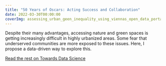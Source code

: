```yaml
---
title: "50 Years of Oscars: Acting Success and Collaboration"
date: 2022-03-30T00:00:00
coverImg: assessing_urban_geen_inequality_using_viennas_open_data_portal.png
---
```


Despite their many advantages, accessing nature and green spaces is getting increasingly difficult in highly urbanized areas. Some fear that underserved communities are more exposed to these issues. Here, I propose a data-driven way to explore this.

<!--more-->


[Read the rest on Towards Data Science](https://towardsdatascience.com/assessing-urban-geen-inequality-using-viennas-open-data-portal-aa628e0237ad)
